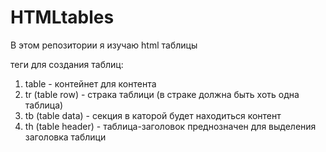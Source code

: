 # HTMLtables

В этом репозитории я изучаю html таблицы

теги для создания таблиц:

1. table - контейнет для контента
2. tr (table row) - страка таблици (в страке должна быть хоть одна таблица)
3. tb (table data) - секция в каторой будет находиться контент
4. th (table header) - таблица-заголовок преднозначен для выделения заголовка таблици
